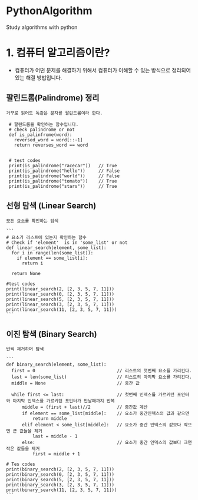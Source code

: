 # PythonAlgorithm
Study algorithms with python

# 1. 컴퓨터 알고리즘이란?

  - 컴퓨터가 어떤 문제를 해결하기 위해서 컴퓨터가 이해할 수 있는 방식으로 정리되어 있는 해결 방법입니다. 
  
  ## 팔린드롬(Palindrome) 정리
  
    거꾸로 읽어도 똑같은 문자를 팔린드롬이라 한다.
    
   ```
    # 팔린드롬을 확인하는 함수입니다.
    # check palindrome or not
    def is_palinfrome(word):
      reversed_word = word[::-1]
      return reverses_word == word


    # test codes
    print(is_palindrome("racecar"))   // True
    print(is_palindrome("hello"))     // False
    print(is_palindrome("world"))     // False
    print(is_palindrome("tomato"))    // True
    print(is_palindrome("stars"))     // True
   ```

  ## 선형 탐색 (Linear Search)
  
    모든 요소를 확인하는 탐색
    
    ```
    # 요소가 리스트에 있는지 확인하는 함수
    # Check if 'element'  is in 'some_list' or not
    def linear_search(element, some_list):
      for i in range(len(some_list)):
        if element == some_list[i]:
          return i
          
      return None
    
    #test codes
    print(linear_search(2, [2, 3, 5, 7, 11]))
    print(linear_search(0, [2, 3, 5, 7, 11]))
    print(linear_search(5, [2, 3, 5, 7, 11]))
    print(linear_search(3, [2, 3, 5, 7, 11]))
    print(linear_search(11, [2, 3, 5, 7, 11]))
    ```
    
  ## 이진 탐색 (Binary Search)
  
    반씩 제거하며 탐색
    
    ```
    def binary_search(element, some_list):
      first = 0                               // 리스트의 첫번째 요소를 가리킨다.
      last = len(some_list)                   // 리스트의 마지막 요소를 가리킨다.
      middle = None                           // 중간 값
    
      while first <= last:                    // 첫번째 인덱스를 가르키던 포인터와 마지막 인덱스를 가르키던 포인터가 만날때까지 반복
          middle = (first + last)//2          // 중간값 계산
          if element == some_list[middle]:    // 요소가 중간인덱스의 값과 같으면
              return middle                   
          elif element < some_list[middle]:   // 요소가 중간 인덱스의 값보다 작으면 큰 값들을 제거
              last = middle - 1
          else:                               // 요소가 중간 인덱스의 값보다 크면 작은 값들을 제거
              first = middle + 1
    
    # Tes codes
    print(binary_search(2, [2, 3, 5, 7, 11]))
    print(binary_search(0, [2, 3, 5, 7, 11]))
    print(binary_search(5, [2, 3, 5, 7, 11]))
    print(binary_search(3, [2, 3, 5, 7, 11]))
    print(binary_search(11, [2, 3, 5, 7, 11]))
    ```
